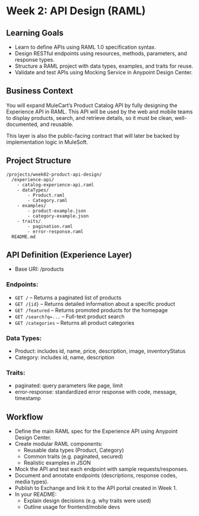 # Week 2: API Design (RAML)

## Learning Goals
- Learn to define APIs using RAML 1.0 specification syntax.
- Design RESTful endpoints using resources, methods, parameters, and response types.
- Structure a RAML project with data types, examples, and traits for reuse.
- Validate and test APIs using Mocking Service in Anypoint Design Center.

## Business Context
You will expand MuleCart’s Product Catalog API by fully designing the Experience API in RAML. This API will be used by the web and mobile teams to display products, search, and retrieve details, so it must be clean, well-documented, and reusable.

This layer is also the public-facing contract that will later be backed by implementation logic in MuleSoft.

## Project Structure
```
/projects/week02-product-api-design/
  /experience-api/
    - catalog-experience-api.raml
    - dataTypes/
        - Product.raml
        - Category.raml
    - examples/
        - product-example.json
        - category-example.json
    - traits/
        - pagination.raml
        - error-response.raml
  README.md
```

## API Definition (Experience Layer)
- Base URI: /products

### Endpoints:
- `GET /` – Returns a paginated list of products
- `GET /{id}` – Returns detailed information about a specific product
- `GET /featured` – Returns promoted products for the homepage
- `GET /search?q=...` – Full-text product search
- `GET /categories` – Returns all product categories

### Data Types:
- Product: includes id, name, price, description, image, inventoryStatus
- Category: includes id, name, description

### Traits:
- paginated: query parameters like page, limit
- error-response: standardized error response with code, message, timestamp

## Workflow
- Define the main RAML spec for the Experience API using Anypoint Design Center.
- Create modular RAML components:
    - Reusable data types (Product, Category)
    - Common traits (e.g. paginated, secured)
    - Realistic examples in JSON
- Mock the API and test each endpoint with sample requests/responses.
- Document and annotate endpoints (descriptions, response codes, media types).
- Publish to Exchange and link it to the API portal created in Week 1.
- In your README:
    - Explain design decisions (e.g. why traits were used)
    - Outline usage for frontend/mobile devs